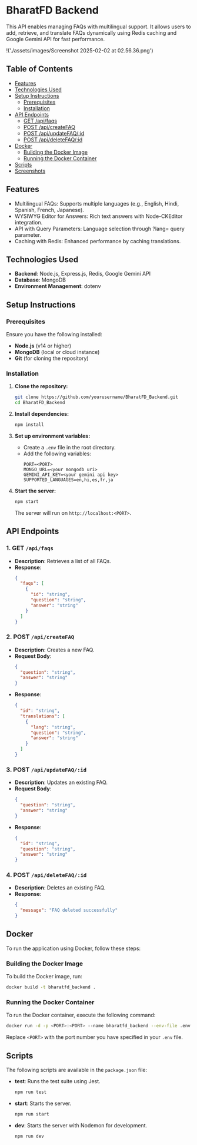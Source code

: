 # BharatFD Backend

This API enables managing FAQs with multilingual support. It allows users to add, retrieve, and translate FAQs dynamically using Redis caching and Google Gemini API for fast performance.

!('./assets/images/Screenshot 2025-02-02 at 02.56.36.png')

## Table of Contents

- [Features](#features)
- [Technologies Used](#technologies-used)
- [Setup Instructions](#setup-instructions)
  - [Prerequisites](#prerequisites)
  - [Installation](#installation)
- [API Endpoints](#api-endpoints)
  - [GET /api/faqs](#1-get-apifaqs)
  - [POST /api/createFAQ](#2-post-apicreatefaq)
  - [POST /api/updateFAQ/:id](#3-post-apiupdatefaqid)
  - [POST /api/deleteFAQ/:id](#4-post-apideletefaqid)
- [Docker](#docker)
  - [Building the Docker Image](#building-the-docker-image)
  - [Running the Docker Container](#running-the-docker-container)
- [Scripts](#scripts)
- [Screenshots](#screenshots)

## Features

- Multilingual FAQs: Supports multiple languages (e.g., English, Hindi, Spanish, French, Japanese).
- WYSIWYG Editor for Answers: Rich text answers with Node-CKEditor integration.
- API with Query Parameters: Language selection through ?lang= query parameter.
- Caching with Redis: Enhanced performance by caching translations.

## Technologies Used

- **Backend**: Node.js, Express.js, Redis, Google Gemini API
- **Database**: MongoDB
- **Environment Management**: dotenv

## Setup Instructions

### Prerequisites

Ensure you have the following installed:

- **Node.js** (v14 or higher)
- **MongoDB** (local or cloud instance)
- **Git** (for cloning the repository)

### Installation

1. **Clone the repository:**

   ```bash
   git clone https://github.com/yourusername/BharatFD_Backend.git
   cd BharatFD_Backend
   ```

2. **Install dependencies:**

   ```bash
   npm install
   ```

3. **Set up environment variables:**

   - Create a `.env` file in the root directory.
   - Add the following variables:
     ```plaintext
     PORT=<PORT>
     MONGO_URL=<your mongodb uri>
     GEMINI_API_KEY=<your gemini api key>
     SUPPORTED_LANGUAGES=en,hi,es,fr,ja
     ```

4. **Start the server:**
   ```bash
   npm start
   ```
   The server will run on `http://localhost:<PORT>`.

## API Endpoints

### 1. **GET** `/api/faqs`

- **Description**: Retrieves a list of all FAQs.
- **Response**:
  ```json
  {
    "faqs": [
      {
        "id": "string",
        "question": "string",
        "answer": "string"
      }
    ]
  }
  ```

### 2. **POST** `/api/createFAQ`

- **Description**: Creates a new FAQ.
- **Request Body**:
  ```json
  {
    "question": "string",
    "answer": "string"
  }
  ```
- **Response**:
  ```json
  {
    "id": "string",
    "translations": [
      {
        "lang": "string",
        "question": "string",
        "answer": "string"
      }
    ]
  }
  ```

### 3. **POST** `/api/updateFAQ/:id`

- **Description**: Updates an existing FAQ.
- **Request Body**:
  ```json
  {
    "question": "string",
    "answer": "string"
  }
  ```
- **Response**:
  ```json
  {
    "id": "string",
    "question": "string",
    "answer": "string"
  }
  ```

### 4. **POST** `/api/deleteFAQ/:id`

- **Description**: Deletes an existing FAQ.
- **Response**:
  ```json
  {
    "message": "FAQ deleted successfully"
  }
  ```

## Docker

To run the application using Docker, follow these steps:

### Building the Docker Image

To build the Docker image, run:

```bash
docker build -t bharatfd_backend .
```

### Running the Docker Container

To run the Docker container, execute the following command:

```bash
docker run -d -p <PORT>:<PORT> --name bharatfd_backend --env-file .env bharatfd_backend
```

Replace `<PORT>` with the port number you have specified in your `.env` file.

## Scripts

The following scripts are available in the `package.json` file:

- **test**: Runs the test suite using Jest.

  ```bash
  npm run test
  ```

- **start**: Starts the server.

  ```bash
  npm run start
  ```

- **dev**: Starts the server with Nodemon for development.
  ```bash
  npm run dev
  ```
